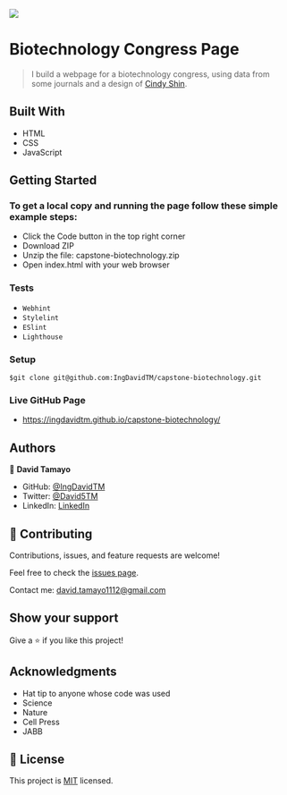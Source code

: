 ![](https://img.shields.io/badge/Microverse-blueviolet)

# Biotechnology Congress Page

> I build a webpage for a biotechnology congress, using data from some journals and a design of [Cindy Shin](https://www.behance.net/adagio07).

## Built With

- HTML
- CSS
- JavaScript

## Getting Started

### To get a local copy and running the page follow these simple example steps:
- Click the Code button in the top right corner
- Download ZIP
- Unzip the file: capstone-biotechnology.zip
- Open index.html with your web browser
### Tests
- `Webhint`
- `Stylelint`
- `ESlint`
- `Lighthouse`
### Setup
```
$git clone git@github.com:IngDavidTM/capstone-biotechnology.git
```

### Live GitHub Page
- https://ingdavidtm.github.io/capstone-biotechnology/

## Authors

👤 **David Tamayo**

- GitHub: [@IngDavidTM](https://github.com/IngDavidTM)
- Twitter: [@David5TM](https://twitter.com/David5TM)
- LinkedIn: [LinkedIn](https://www.linkedin.com/in/ing-david-tamayo)

## 🤝 Contributing

Contributions, issues, and feature requests are welcome!

Feel free to check the [issues page](../../issues/).

Contact me: david.tamayo1112@gmail.com

## Show your support

Give a ⭐️ if you like this project!

## Acknowledgments

- Hat tip to anyone whose code was used
- Science
- Nature
- Cell Press
- JABB

## 📝 License

This project is [MIT](./LICENSE) licensed.
